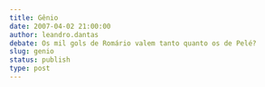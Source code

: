 ```yaml
---
title: Gênio
date: 2007-04-02 21:00:00
author: leandro.dantas
debate: Os mil gols de Romário valem tanto quanto os de Pelé?
slug: genio
status: publish 
type: post
---
```



